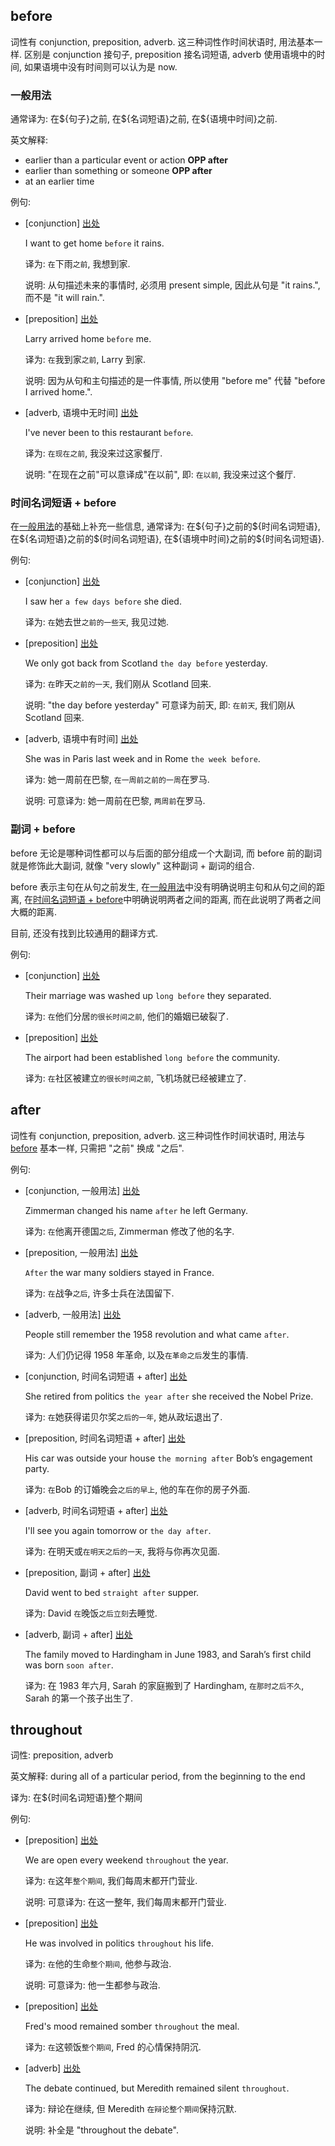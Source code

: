 ## before

词性有 conjunction, preposition, adverb. 这三种词性作时间状语时, 用法基本一样. 区别是 conjunction 接句子, preposition 接名词短语, adverb 使用语境中的时间, 如果语境中没有时间则可以认为是 now.

### 一般用法

通常译为: 在\$\{句子\}之前, 在\$\{名词短语\}之前, 在\$\{语境中时间\}之前.

英文解释:

- earlier than a particular event or action **OPP after**
- earlier than something or someone **OPP after**
- at an earlier time

例句:

- [conjunction]  [出处](https://www.ldoceonline.com/dictionary/before)

    I want to get home `before` it rains.

    译为: `在`下雨`之前`, 我想到家.

    说明: 从句描述未来的事情时, 必须用 present simple, 因此从句是 "it rains.", 而不是 "it will rain.".

- [preposition]  [出处](https://www.ldoceonline.com/dictionary/before)

    Larry arrived home `before` me.

    译为: `在`我到家`之前`, Larry 到家.

    说明: 因为从句和主句描述的是一件事情, 所以使用 "before me" 代替 "before I arrived home.".

- [adverb, 语境中无时间]  [出处](https://www.ldoceonline.com/dictionary/before)

    I've never been to this restaurant `before`.

    译为: `在现在之前`, 我没来过这家餐厅.

    说明: "在现在之前"可以意译成"在以前", 即: `在以前`, 我没来过这个餐厅.

### 时间名词短语 + before

在[一般用法](#一般用法)的基础上补充一些信息, 通常译为: 在\$\{句子\}之前的\$\{时间名词短语\}, 在\$\{名词短语\}之前的\$\{时间名词短语\}, 在\$\{语境中时间\}之前的\$\{时间名词短语\}.

例句:

- [conjunction]  [出处](https://www.ldoceonline.com/dictionary/before)

    I saw her `a few days before` she died.

    译为: `在`她去世`之前的一些天`, 我见过她.

- [preposition]  [出处](https://www.ldoceonline.com/dictionary/before)

    We only got back from Scotland `the day before` yesterday.

    译为: `在`昨天`之前的一天`, 我们刚从 Scotland 回来.

    说明: "the day before yesterday" 可意译为前天, 即: `在前天`, 我们刚从 Scotland 回来.

- [adverb, 语境中有时间]  [出处](https://www.ldoceonline.com/dictionary/the-day-week-month-etc-before)

    She was in Paris last week and in Rome `the week before`.

    译为: 她一周前在巴黎, `在一周前之前的一周`在罗马.

    说明: 可意译为: 她一周前在巴黎, `两周前`在罗马.

### 副词 + before

before 无论是哪种词性都可以与后面的部分组成一个大副词, 而 before 前的副词就是修饰此大副词, 就像 "very slowly" 这种副词 + 副词的组合.

before 表示主句在从句之前发生, 在[一般用法](#一般用法)中没有明确说明主句和从句之间的距离, 在[时间名词短语 + before](#时间名词短语--before)中明确说明两者之间的距离, 而在此说明了两者之间大概的距离.

目前, 还没有找到比较通用的翻译方式.

例句:

- [conjunction]  [出处](http://www.ichacha.net/search.aspx?w=long%20before&l=en#sentences)

    Their marriage was washed up `long before` they separated.

    译为: `在`他们分居`的很长时间之前`, 他们的婚姻已破裂了.

- [preposition]  [出处](http://www.ichacha.net/search.aspx?w=long%20before&l=en#sentences)

    The airport had been established `long before` the community.

    译为: `在`社区被建立`的很长时间之前`, 飞机场就已经被建立了.

## after

词性有 conjunction, preposition, adverb. 这三种词性作时间状语时, 用法与 [before](#before) 基本一样, 只需把 "之前" 换成 "之后".

例句:

- [conjunction, 一般用法]  [出处](https://www.ldoceonline.com/dictionary/after)

    Zimmerman changed his name `after` he left Germany.

    译为: `在`他离开德国`之后`, Zimmerman 修改了他的名字.

- [preposition, 一般用法]  [出处](https://www.ldoceonline.com/dictionary/after)

    `After` the war many soldiers stayed in France.

    译为: `在`战争`之后`, 许多士兵在法国留下.

- [adverb, 一般用法]  [出处](https://www.ldoceonline.com/dictionary/after)

    People still remember the 1958 revolution and what came `after`.

    译为: 人们仍记得 1958 年革命, 以及`在革命之后`发生的事情.

- [conjunction, 时间名词短语 + after]  [出处](https://www.ldoceonline.com/dictionary/after)

    She retired from politics `the year after` she received the Nobel Prize.

    译为: `在`她获得诺贝尔奖`之后的一年`, 她从政坛退出了.

- [preposition, 时间名词短语 + after]  [出处](https://www.ldoceonline.com/dictionary/after)

    His car was outside your house `the morning after` Bob’s engagement party.

    译为: `在`Bob 的订婚晚会`之后的早上`, 他的车在你的房子外面.

- [adverb, 时间名词短语 + after]  [出处](https://www.ldoceonline.com/dictionary/after)

    I'll see you again tomorrow or `the day after`.

    译为: 在明天或`在明天之后的一天`, 我将与你再次见面.

- [preposition, 副词 + after]  [出处](https://www.ldoceonline.com/dictionary/after)

    David went to bed `straight after` supper.

    译为: David `在`晚饭`之后立刻`去睡觉.

- [adverb, 副词 + after]  [出处](https://www.ldoceonline.com/dictionary/after)

    The family moved to Hardingham in June 1983, and Sarah’s first child was born `soon after`.

    译为: 在 1983 年六月, Sarah 的家庭搬到了 Hardingham, `在那时之后不久`, Sarah 的第一个孩子出生了.

## throughout

词性: preposition, adverb

英文解释: during all of a particular period, from the beginning to the end

译为: 在\$\{时间名词短语\}整个期间

例句:

- [preposition]  [出处](https://www.ldoceonline.com/dictionary/throughout)

    We are open every weekend `throughout` the year.

    译为: `在`这年`整个期间`, 我们每周末都开门营业.

    说明: 可意译为: 在这一整年, 我们每周末都开门营业.

- [preposition]  [出处](https://www.ldoceonline.com/dictionary/throughout)

    He was involved in politics `throughout` his life.

    译为: `在`他的生命`整个期间`, 他参与政治.

    说明: 可意译为: 他一生都参与政治.

- [preposition]  [出处](https://sentence.yourdictionary.com/throughout)

    Fred's mood remained somber `throughout` the meal.

    译为: `在`这顿饭`整个期间`, Fred 的心情保持阴沉.

- [adverb]  [出处](https://www.ldoceonline.com/dictionary/throughout)

    The debate continued, but Meredith remained silent `throughout`.

    译为: 辩论在继续, 但 Meredith `在辩论整个期间`保持沉默.

    说明: 补全是 "throughout the debate".
